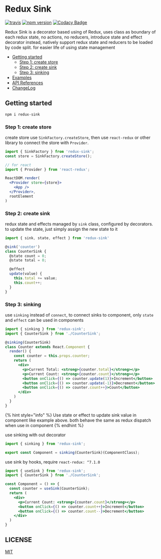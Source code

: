 # Redux Sink

[![travis](https://travis-ci.org/JiarongGu/redux-sink.svg?branch=master)](https://travis-ci.org/JiarongGu/redux-sink) [![npm version](https://badge.fury.io/js/redux-sink.svg)](https://www.npmjs.com/package/redux-sink) [![Codacy Badge](https://api.codacy.com/project/badge/Grade/ee58187b2e794033aeb4296f128fd3ee)](https://app.codacy.com/app/JiarongGu/redux-sink?utm_source=github.com&utm_medium=referral&utm_content=JiarongGu/redux-sink&utm_campaign=Badge_Grade_Dashboard)

Redux Sink is a decorator based using of Redux, uses class as boundary of each redux state, no actions, no reducers, introduce state and effect decorator instead, natively support redux state and reducers to be loaded by code split. for easier life of using state management

* [Getting started](#getting-started)
  * [Step 1: create store](#step-1-create-store)
  * [Step 2: create sink](#step-2-create-sink)
  * [Step 3: sinking](#step-3-sinking)
* [Examples](examples/)
* [API References](api-refernces/)
* [ChangeLog](changelog.md)

## Getting started

```bash
npm i redux-sink
```

### Step 1: create store

create store use `SinkFactory.createStore`, then use `react-redux` or other library to connect the store with `Provider`.

```jsx
import { SinkFactory } from 'redux-sink';
const store = SinkFactory.createStore();

// for react
import { Provider } from 'react-redux';

ReactDOM.render(
  <Provider store={store}>
    <App />
  </Provider>,
  rootElement
)
```

### Step 2: create sink

redux state and effects managed by `sink` class, configured by decorators. to update the state, just simply assign the new state to it

```javascript
import { sink, state, effect } from 'redux-sink'

@sink('counter')
class CounterSink {
  @state count = 0;
  @state total = 0;

  @effect
  update(value) {
    this.total += value;
    this.count++;
  }
}
```

### Step 3: sinking

use `sinking` instead of `connect`, to connect sinks to component, only `state` and `effect` can be used in components

```jsx
import { sinking } from 'redux-sink';
import { CounterSink } from './CounterSink';

@sinking(CounterSink)
class Counter extends React.Component {
  render() {
    const counter = this.props.counter;
    return (
      <div>
        <p>Current Total: <strong>{counter.total}</strong></p>
        <p>Current Count: <strong>{counter.count}</strong></p>
        <button onClick={() => counter.update(1)}>Increment</button>
        <button onClick={() => counter.update(-1)}>Decrement</button>
        <button onClick={() => counter.count++}>Count</button>
      </div>
    )
  }
}
```

{% hint style="info" %}
Use state or effect to update sink value in component like example above. both behave the same as redux dispatch when use in component
{% endhint %}

use sinking with out decorator

```jsx
import { sinking } from 'redux-sink';

export const Component = sinking(CounterSink)(ComponentClass);
```

use sink by hooks, require `react-redux: ^7.1.0`

```jsx
import { useSink } from 'redux-sink';
import { CounterSink } from './CounterSink';

const Component = () => {
  const counter = useSink(CounterSink);
  return (
    <div>
      <p>Current Count: <strong>{counter.count}</strong></p>
      <button onClick={() => counter.count++}>Increment</button>
      <button onClick={() => counter.count--}>Decrement</button>
    </div>
  )
}
```

## LICENSE

[MIT](https://github.com/JiarongGu/redux-sink/blob/master/LICENSE)

